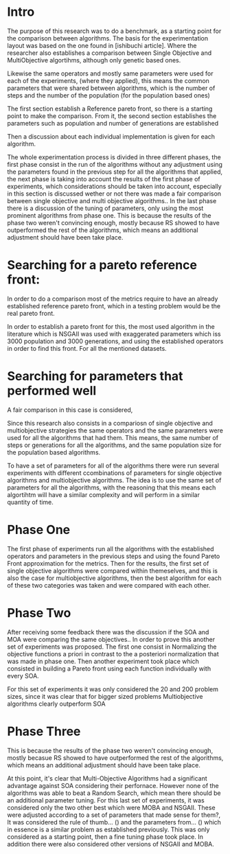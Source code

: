 # Intro

The purpose of this research was to do a benchmark, as a starting point for the comparison between algorithms. The basis for the experimentation layout was based on the one found in [ishibuchi article]. Where the researcher also establishes a comparison between Single Objective and MultiObjective algortihms, although only genetic based ones.

Likewise the same operators and mostly same parameters were used for each of the experiments, (where they applied), this means the common parameters that were shared between algorithms, which is the number of steps and the number of the population (for the population based ones) 

The first section establish  a Reference pareto front, so there is a starting point to make the comparison. From it, the second section establishes the parameters such as population and number of generations are established

Then a discussion about each individual implementation is given for each algorithm. 

The whole experimentation process is divided in three different phases, the first phase consist in the run of the algorithms without any adjustment using the parameters found in the previous step for all the algorithms that applied, the next phase is taking into account the results of the first phase of experiments, which considerations should be taken into account, especially in this section is discussed wether or not there was made a fair comparison between single objective and multi objective algorithms.. In the last phase there is a discussion of the tuning of parameters, only using the most prominent algorithms from phase one. This is because the results of the phase two weren't convincing enough, mostly because RS showed to have outperformed the rest of the algorithms, which means an additional adjustment should have been take place.

# Searching for a pareto reference front:

In order to do a comparison most of the metrics require to have an already established reference pareto front, which in a testing problem would be the real pareto front.

In order to establish a pareto front for this, the most used algorithm in the literature which is NSGAII was used with exaggerated parameters which iss 3000 population and 3000 generations, and using the established operators in order to find this front. For all the mentioned datasets.

# Searching for parameters that performed well

A fair comparison in this case is considered, 

Since this research also consists in a compariosn of single objective and multiobjective strategies the same operators and the same parameters were used for all the algorithms that had them. This means, the same number of steps or generations for all the algorithms, and the same population size for the population based algorithms.

To have a set of parameters for all of the algorithms there were run several experiments with different ccombinations of parameters for single objective algorithms and multiobjective algorithms. The idea is to use the same set of parameters for all the algorithms, with the reasoning that this means each algortihtm  will have a similar complexity and will perform in a similar quantity of time.

# Phase One

The first phase of experiments run all the algorithms with the established operators and parameters in the previous steps and using the found Pareto Front approximation for the metrics. Then for the results, the first set of single objective algorithms were compared within themeselves, and this is also the case for multiobjective algorithms, then the best algorithm for each of these two categories was taken and were compared with each other.


# Phase Two

After receiving some feedback there was the discussion if the  SOA and MOA were comparing the same objectives.. In order to prove this another set of experiments was proposed. The first one consist in Normalizing the objective functions a priori in contrast to the a posteriori normalization that was made in phase one. Then another experiment took place which consisted in building a Pareto front using each function individually with every SOA. 

For this set of experiments it was only considered the 20 and 200 problem sizes, since it was clear that for bigger sized problems Multiobjective algorithms clearly outperform SOA


# Phase Three 

This is because the results of the phase two weren't convincing enough, mostly becasue RS showed to have outperformed the rest of the algorithms, which means an additional adjustment should have been take place.

At this point, it's clear that Multi-Objective Algorithms had a significant advantage against SOA considering their perfornace. However none of the algorithms was able to beat a Random Search, which mean there should be an additional parameter tuning. For this last set of experiments, it was considered only the two other best which were MOBA and NSGAII. These were adjusted according to a set of parameters that made sense for them?,  It was considered the rule of thumb... () and the parameters from... () which in essence is a similar problem as established previously. This was only considered as a starting point, then a fine tuning phase took place. In addition there were also considered other versions of NSGAII and MOBA.